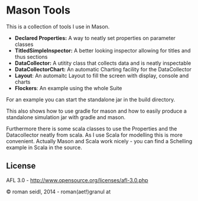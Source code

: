 Mason Tools
=========

This is a collection of tools I use in Mason.

  - **Declared Properties:** A way to neatly set properties on parameter classes
  - **TitledSimpleInspector:** A better looking inspector allowing for titles and thus sections
  - **DataCollector:** A utitity class that collects data and is neatly inspectable
  - **DataCollectorChart:** An automatic Charting facility for the DataCollector
  - **Layout**: An automaitc Layout to fill the screen with display, console and charts
  - **Flockers**: An example using the whole Suite

For an example you can start the standalone jar in the build directory.

This also shows how to use gradle for mason and how to easily produce a standalone simulation jar with gradle and mason.
  
Furthermore there is some scala classes to use the Properties and the Datacollector neatly from scala. As I use Scala for modelling this is more convenient. Actually Mason and Scala work nicely - you can find a Schelling example in Scala in the source.


License
----

AFL 3.0 - http://www.opensource.org/licenses/afl-3.0.php

&copy; roman seidl, 2014 - roman(aet!)granul at



